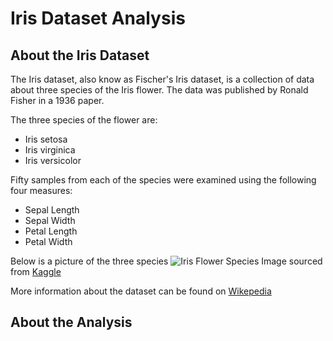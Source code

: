 # Iris Dataset Analysis

## About the Iris Dataset   
The Iris dataset, also know as Fischer's Iris dataset, is a collection of data about three species of the Iris flower. The data was published by Ronald Fisher in a 1936 paper.  

The three species of the flower are:   
- Iris setosa
- Iris virginica
- Iris versicolor   

Fifty samples from each of the species were examined using the following four measures:   
- Sepal Length
- Sepal Width
- Petal Length
- Petal Width

Below is a picture of the three species ![Iris Flower Species]('Iris_Image.png')
Image sourced from [Kaggle](https://www.kaggle.com/code/sunaysawant/iris-eda)

More information about the dataset can be found on [Wikepedia](https://en.wikipedia.org/wiki/Iris_flower_data_set)

## About the Analysis
